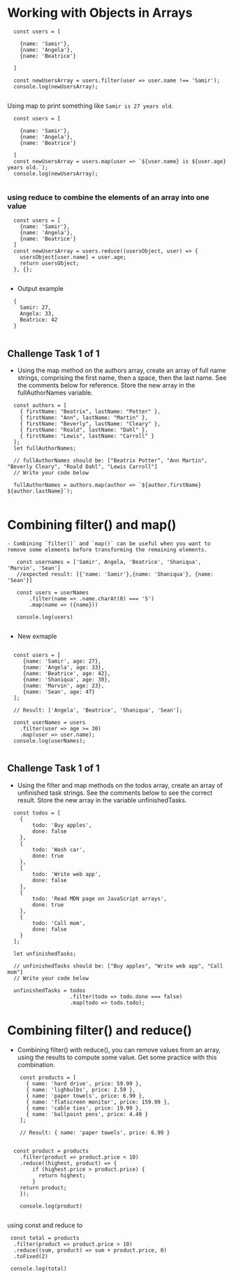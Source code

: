 # Working with Objects in Arrays

```
  const users = [
  
    {name: 'Samir'},
    {name: 'Angela'},
    {name: 'Beatrice'}
    
  ]
  
  const newUsersArray = users.filter(user => user.name !== 'Samir');
  console.log(newUsersArray);
  
```


Using map to print something like `Samir is 27 years old`.


```
  const users = [
  
    {name: 'Samir'},
    {name: 'Angela'},
    {name: 'Beatrice'}
    
  ]
  const newUsersArray = users.map(user => `${user.name} is ${user.age} years old.`);
  console.log(newUsersArray);
  
```

### using reduce to combine the elements of an array into one value

```
  const users = [
    {name: 'Samir'},
    {name: 'Angela'},
    {name: 'Beatrice'}
  ]
  const newUsersArray = users.reduce((usersObject, user) => {
    usersObject[user.name] = user.age;
    return usersObject;
  }, {};
  
```
 - Output example
 
  ```
    {
      Samir: 27,
      Angela: 33,
      Beatrice: 42
    }
    
  ```
  ## Challenge Task 1 of 1
  
  - Using the map method on the authors array, create an array of full name strings, comprising the first name, then a space, then the last name. See the comments below for reference. Store the new array in the fullAuthorNames variable.
  
  ```
    const authors = [
      { firstName: "Beatrix", lastName: "Potter" },
      { firstName: "Ann", lastName: "Martin" },
      { firstName: "Beverly", lastName: "Cleary" },
      { firstName: "Roald", lastName: "Dahl" },
      { firstName: "Lewis", lastName: "Carroll" }
    ];
    let fullAuthorNames;

    // fullAuthorNames should be: ["Beatrix Potter", "Ann Martin", "Beverly Cleary", "Roald Dahl", "Lewis Carroll"]
    // Write your code below
    
    fullAuthorNames = authors.map(author => `${author.firstName} ${author.lastName}`);
    
  ```
  
  # Combining filter() and map()
  
    - Combining `filter()` and `map()` can be useful when you want to remove some elements before transforming the remaining elements.
    
   ```
      const usernames = ['Samir', Angela, 'Beatrice', 'Shaniqua', 'Marvin', 'Sean']
      //expected result: [{'name: 'Samir'},{name: 'Shaniqua'}, {name: 'Sean'}]
      
      const users = userNames
          .filter(name => .name.charAt(0) === 'S')
          .map(name => ({name}))
      
      console.log(users)
     
   ```
   
   - New exmaple
      
   ```
   
     const users = [
        {name: 'Samir', age: 27},
        {name: 'Angela', age: 33},
        {name: 'Beatrice', age: 42},
        {name: 'Shaniqua', age: 30},
        {name: 'Marvin', age: 23},
        {name: 'Sean', age: 47}
     ];

     // Result: ['Angela', 'Beatrice', 'Shaniqua', 'Sean'];
  
  ```
  
  ```
    const userNames = users
      .filter(user => age >= 30)
      .map(user => user.name);
    console.log(userNames);
    
  ```
  
  ## Challenge Task 1 of 1
  
  - Using the filter and map methods on the todos array, create an array of unfinished task strings. See the comments below to see the correct result. Store the new array in the variable unfinishedTasks.
  
  ```
    const todos = [
      {
          todo: 'Buy apples',
          done: false
      },
      {
          todo: 'Wash car',
          done: true
      },
      {
          todo: 'Write web app',
          done: false
      },
      {
          todo: 'Read MDN page on JavaScript arrays',
          done: true
      },
      {
          todo: 'Call mom',
          done: false
      }
    ];

    let unfinishedTasks;

    // unfinishedTasks should be: ["Buy apples", "Write web app", "Call mom"]
    // Write your code below

    unfinishedTasks = todos
                      .filter(todo => todo.done === false)
                      .map(todo => todo.todo);

```

# Combining filter() and reduce()

  - Combining filter() with reduce(), you can remove values from an array, using the results to compute some value. Get some practice with this combination.
  
```
    const products = [
      { name: 'hard drive', price: 59.99 },
      { name: 'lighbulbs', price: 2.59 },
      { name: 'paper towels', price: 6.99 },
      { name: 'flatscreen monitor', price: 159.99 },
      { name: 'cable ties', price: 19.99 },
      { name: 'ballpoint pens', price: 4.49 }
    ];

    // Result: { name: 'paper towels', price: 6.99 }
    
```

```
  const product = products
    .filter(product => product.price < 10)
    .reduce((highest, product) => {
        if (highest.price > product.price) {
          return highest;
        }
    return product;
    });

    console.log(product)
  
  ```
  
  using const and reduce to 
  
  ```
   const total = products
    .filter(product => product.price > 10)
    .reduce((sum, product) => sum + product.price, 0)
    .toFixed(2)
  
   console.log(total)
   
  ```
